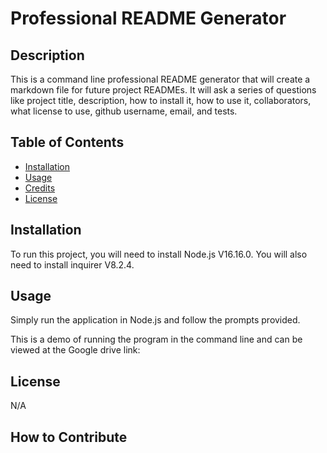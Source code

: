 # Professional README Generator 

## Description

This is a command line professional README generator that will create a markdown file for future project READMEs. It will ask a series of questions like project title, description, how to install it, how to use it, collaborators, what license to use, github username, email, and tests. 


## Table of Contents 

- [Installation](#installation)
- [Usage](#usage)
- [Credits](#credits)
- [License](#license)

## Installation

To run this project, you will need to install Node.js V16.16.0. You will also need to install inquirer V8.2.4.

## Usage

Simply run the application in Node.js and follow the prompts provided.

This is a demo of running the program in the command line and can be viewed at the Google drive link:


## License
N/A


## How to Contribute





